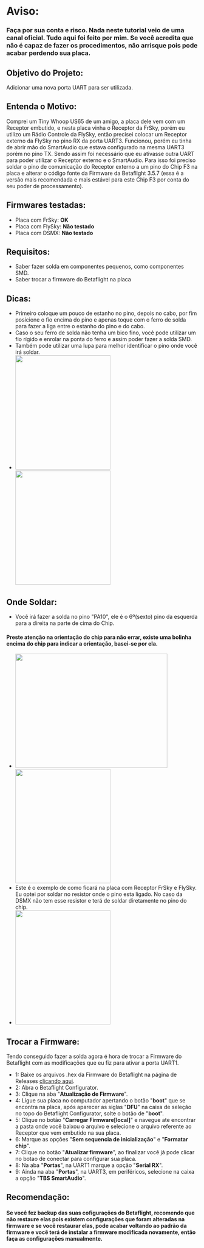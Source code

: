 # Aviso:
  ### Faça por sua conta e risco. Nada neste tutorial veio de uma canal oficial. Tudo aqui foi feito por mim. Se você acredita que não é capaz de fazer os procedimentos, não arrisque pois pode acabar perdendo sua placa.

## Objetivo do Projeto:
Adicionar uma nova porta UART para ser utilizada.

## Entenda o Motivo:
Comprei um Tiny Whoop US65 de um amigo, a placa dele vem com um Receptor embutido, e nesta placa vinha o Receptor da FrSky, porém eu utilizo um Rádio Controle da FlySky, então precisei colocar um Receptor externo da FlySky no pino RX da porta UART3. Funcionou, porém eu tinha de abrir mão do SmartAudio que estava configurado na mesma UART3 porém no pino TX. Sendo assim foi necessário que eu ativasse outra UART para poder utilizar o Receptor externo e o SmartAudio. Para isso foi preciso soldar o pino de comunicação do Receptor externo a um pino do Chip F3 na placa e alterar o código fonte da Firmware da Betaflight 3.5.7 (essa é a versão mais recomendada e mais estável para este Chip F3 por conta do seu poder de processamento).

## Firmwares testadas:
  - Placa com FrSky:  <b>OK</b>
  - Placa com FlySky: <b>Não testado</b>
  - Placa com DSMX:   <b>Não testado</b>

## Requisitos:
  - Saber fazer solda em componentes pequenos, como componentes SMD.
  - Saber trocar a firmware do Betaflight na placa

## Dicas:
  - Primeiro coloque um pouco de estanho no pino, depois no cabo, por fim posicione o fio encima do pino e apenas toque com o ferro de solda para fazer a liga entre o estanho do pino e do cabo.
  - Caso o seu ferro de solda não tenha um bico fino, você pode utilizar um fio rígido e enrolar na ponta do ferro e assim poder fazer a solda SMD.
  - Também pode utilizar uma lupa para melhor identificar o pino onde você irá soldar.
  - <img src="https://user-images.githubusercontent.com/18702896/82059444-6c0bd200-969c-11ea-9378-cc501bfd4b06.jpeg" width="250" height="300" /> <img src="https://user-images.githubusercontent.com/18702896/82059948-0f5ce700-969d-11ea-8fdd-24bc56f58907.jpeg" width="250" height="300" />

## Onde Soldar:
  - Você irá fazer a solda no pino "PA10", ele é o 6º(sexto) pino da esquerda para a direita na parte de cima do Chip.
#### Preste atenção na orientação do chip para não errar, existe uma bolinha encima do chip para indicar a orientação, basei-se por ela.
  - <img src="https://user-images.githubusercontent.com/18702896/82064833-aaf15600-96a3-11ea-9805-fca3b3fc2390.jpeg" width="400" height="300" /> <img src="https://user-images.githubusercontent.com/18702896/82064046-a4aeaa00-96a2-11ea-86b2-3abed002a76c.jpeg" width="250" height="300" />
  - Este é o exemplo de como ficará na placa com Receptor FrSky e FlySky. Eu optei por soldar no resistor onde o pino esta ligado. No caso da DSMX não tem esse resistor e terá de soldar diretamente no pino do chip.
  - <img src="https://user-images.githubusercontent.com/18702896/82064963-d411e680-96a3-11ea-9e9c-c8a715c2dff5.jpeg" width="250" height="300" />

## Trocar a Firmware:
Tendo conseguido fazer a solda agora é hora de trocar a Firmware do Betaflight com as modificações que eu fiz para ativar a porta UART1.
  - 1: Baixe os arquivos .hex da Firmware do Betaflight na página de Releases <a href="https://github.com/RamonMartins/Betaflight-3.5.7-Editado/releases" target="_blank">clicando aqui</a>.
  - 2: Abra o Betaflight Configurator.
  - 3: Clique na aba "<b>Atualização de Firmware</b>".
  - 4: Ligue sua placa no computador apertando o botão "<b>boot</b>" que se encontra na placa, após aparecer as siglas "<b>DFU</b>" na caixa de seleção no topo do Betaflight Configurator, solte o botão de "<b>boot</b>".
  - 5: Clique no botão "<b>Carregar Firmware[local]</b>" e navegue ate encontrar a pasta onde você baixou o arquivo e selecione o arquivo referente ao Receptor que vem embutido na sua placa.
  - 6: Marque as opções "<b>Sem sequencia de inicialização</b>" e "<b>Formatar chip</b>".
  - 7: Clique no botão "<b>Atualizar firmware</b>", ao finalizar você já pode clicar no botao de conectar para configurar sua placa.
  - 8: Na aba "<b>Portas</b>", na UART1 marque a opção "<b>Serial RX</b>".
  - 9: Ainda na aba "<b>Portas</b>", na UART3, em periféricos, selecione na caixa a opção "<b>TBS SmartAudio</b>".

## Recomendação:
  #### Se você fez backup das suas cofigurações do Betaflight, recomendo que não restaure elas pois existem configurações que foram alteradas na firmware e se você restaurar elas, pode acabar voltando ao padrão da firmware e você terá de instalar a firmware modificada novamente, então faça as configurações manualmente.
